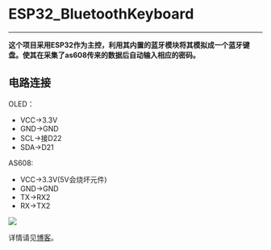 # ESP32_BluetoothKeyboard
---
**这个项目采用ESP32作为主控，利用其内置的蓝牙模块将其模拟成一个蓝牙键盘。使其在采集了as608传来的数据后自动输入相应的密码。**
## 电路连接

OLED：

- VCC->3.3V
- GND->GND
- SCL->接D22
- SDA->D21

AS608:

- VCC->3.3V(5V会烧坏元件)
- GND->GND
- TX->RX2
- RX->TX2

![](https://cdn.jsdelivr.net/gh/weiyouwozuiku/buerlog_img/BlogImage/ESP32%E6%8C%87%E7%BA%B9%E8%93%9D%E7%89%99%E9%94%AE%E7%9B%98%E5%BC%80%E5%8F%91_%E8%BF%9E%E7%BA%BF%E5%9B%BE.png)

详情请见[博客](https://buerlog.top/2020/11/18/esp32-zhi-wen-lan-ya-jian-pan-kai-fa)。
